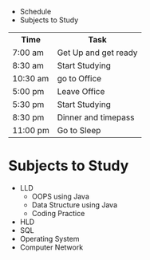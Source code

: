 - Schedule
- Subjects to Study

<table>
  <tr>
    <th><B>Time</B></th> 
    <th><B>Task</B></th>  
  </tr>
  <tr>
    <td> 7:00 am</td>
    <td>Get Up and get ready</td>
  </tr>
  <tr>
    <td> 8:30 am </td>
    <td>Start Studying</td>
  </tr>
  <tr>
    <td> 10:30 am</td>
    <td>go to Office</td>
  </tr>
  <tr>
    <td> 5:00 pm </td>
    <td>Leave Office</td>
  </tr>
  <tr>
    <td> 5:30 pm </td>
    <td>Start Studying</td>
  </tr>
  <tr>
    <td> 8:30 pm </td>
    <td>Dinner and timepass</td>
  </tr>
  <tr>
    <td> 11:00 pm </td>
    <td>Go to Sleep</td>
  </tr>
</table>





<h1>Subjects to Study</h1>

- LLD
    - OOPS using Java
    - Data Structure using Java     
    - Coding Practice
- HLD
- SQL
- Operating System
- Computer Network 
